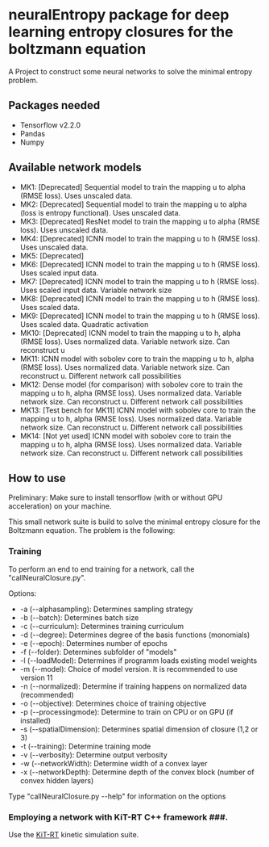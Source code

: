 # neuralEntropy package for deep learning entropy closures for the boltzmann equation

A Project to construct some neural networks to solve the minimal entropy problem.

## Packages needed

* Tensorflow v2.2.0
* Pandas
* Numpy

## Available network models ##

* MK1: [Deprecated] Sequential model to train the mapping u to alpha (RMSE loss). Uses unscaled data.
* MK2: [Deprecated] Sequential model to train the mapping u to alpha (loss is entropy functional). Uses unscaled data.
* MK3: [Deprecated] ResNet model to train the mapping u to alpha (RMSE loss). Uses unscaled data.
* MK4: [Deprecated] ICNN model to train the mapping u to h (RMSE loss). Uses unscaled data.
* MK5: [Deprecated]
* MK6: [Deprecated] ICNN model to train the mapping u to h (RMSE loss). Uses scaled input data.
* MK7: [Deprecated] ICNN model to train the mapping u to h (RMSE loss). Uses scaled input data. Variable network size
* MK8: [Deprecated] ICNN model to train the mapping u to h (RMSE loss). Uses scaled data.
* MK9: [Deprecated] ICNN model to train the mapping u to h (RMSE loss). Uses scaled data. Quadratic activation
* MK10: [Deprecated] ICNN model to train the mapping u to h, alpha (RMSE loss). Uses normalized data. Variable network
  size. Can reconstruct u
* MK11: ICNN model with sobolev core to train the mapping u to h, alpha (RMSE loss). Uses normalized data. Variable
  network size. Can reconstruct u. Different network call possibilities
* MK12: Dense model (for comparison) with sobolev core to train the mapping u to h, alpha (RMSE loss). Uses normalized
  data. Variable network size. Can reconstruct u. Different network call possibilities
* MK13: [Test bench for MK11] ICNN model with sobolev core to train the mapping u to h, alpha (RMSE loss). Uses
  normalized data. Variable network size. Can reconstruct u. Different network call possibilities
* MK14: [Not yet used] ICNN model with sobolev core to train the mapping u to h, alpha (RMSE loss). Uses normalized
  data. Variable network size. Can reconstruct u. Different network call possibilities

## How to use ## 

Preliminary: Make sure to install tensorflow (with or without GPU acceleration) on your machine.

This small network suite is build to solve the minimal entropy closure for the Boltzmann equation. The problem is the
following:

### Training ### 

To perform an end to end training for a network, call the "callNeuralClosure.py".

Options:

* -a (--alphasampling): Determines sampling strategy
* -b (--batch): Determines batch size
* -c (--curriculum): Determines training curriculum
* -d (--degree): Determines degree of the basis functions (monomials)
* -e (--epoch): Determines number of epochs
* -f (--folder): Determines subfolder of "models"
* -l (--loadModel): Determines if programm loads existing model weights
* -m (--model): Choice of model version. It is recommended to use version 11
* -n (--normalized): Determine if training happens on normalized data (recommended)
* -o (--objective): Determines choice of training objective
* -p (--processingmode): Determine to train on CPU or on GPU (if installed)
* -s (--spatialDimension): Determines spatial dimension of closure (1,2 or 3)
* -t (--training): Determine training mode
* -v (--verbosity): Determine output verbosity
* -w (--networkWidth): Determine width of a convex layer
* -x (--networkDepth): Determine depth of the convex block (number of convex hidden layers)

Type  "callNeuralClosure.py --help" for information on the options

### Employing a network with KiT-RT C++ framework ###.

Use the [KiT-RT](https://github.com/CSMMLab/KiT-RT) kinetic simulation suite. 

